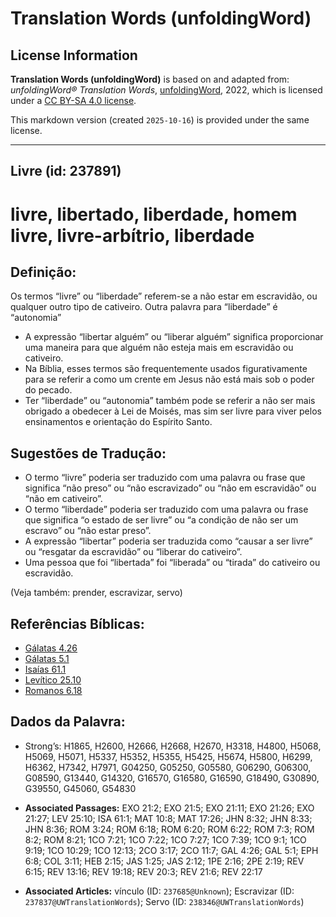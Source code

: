 # Translation Words (unfoldingWord)

## License Information

**Translation Words (unfoldingWord)** is based on and adapted from: _unfoldingWord® Translation Words_, [unfoldingWord](https://unfoldingword.org/utw), 2022, which is licensed under a [CC BY-SA 4.0 license](https://creativecommons.org/licenses/by-sa/4.0/legalcode.en).

This markdown version (created `2025-10-16`) is provided under the same license.



--------------------------------

## Livre (id: 237891)

livre, libertado, liberdade, homem livre, livre\-arbítrio, liberdade
====================================================================

Definição:
----------

Os termos “livre” ou “liberdade” referem\-se a não estar em escravidão, ou qualquer outro tipo de cativeiro. Outra palavra para “liberdade” é “autonomia”

* A expressão “libertar alguém” ou “liberar alguém” significa proporcionar uma maneira para que alguém não esteja mais em escravidão ou cativeiro.
* Na Bíblia, esses termos são frequentemente usados figurativamente para se referir a como um crente em Jesus não está mais sob o poder do pecado.
* Ter “liberdade” ou “autonomia” também pode se referir a não ser mais obrigado a obedecer à Lei de Moisés, mas sim ser livre para viver pelos ensinamentos e orientação do Espírito Santo.

Sugestões de Tradução:
----------------------

* O termo “livre” poderia ser traduzido com uma palavra ou frase que significa “não preso” ou “não escravizado” ou “não em escravidão” ou “não em cativeiro”.
* O termo “liberdade” poderia ser traduzido com uma palavra ou frase que significa “o estado de ser livre” ou “a condição de não ser um escravo” ou “não estar preso”.
* A expressão “libertar” poderia ser traduzida como “causar a ser livre” ou “resgatar da escravidão” ou “liberar do cativeiro”.
* Uma pessoa que foi “libertada” foi “liberada” ou “tirada” do cativeiro ou escravidão.

(Veja também: prender, escravizar, servo)

Referências Bíblicas:
---------------------

* [Gálatas 4\.26](https://ref.ly/Gal4:26)
* [Gálatas 5\.1](https://ref.ly/Gal5:1)
* [Isaías 61\.1](https://ref.ly/Isa61:1)
* [Levítico 25\.10](https://ref.ly/Lev25:10)
* [Romanos 6\.18](https://ref.ly/Rom6:18)

Dados da Palavra:
-----------------

* Strong’s: H1865, H2600, H2666, H2668, H2670, H3318, H4800, H5068, H5069, H5071, H5337, H5352, H5355, H5425, H5674, H5800, H6299, H6362, H7342, H7971, G04250, G05250, G05580, G06290, G06300, G08590, G13440, G14320, G16570, G16580, G16590, G18490, G30890, G39550, G45060, G54830

* **Associated Passages:** EXO 21:2; EXO 21:5; EXO 21:11; EXO 21:26; EXO 21:27; LEV 25:10; ISA 61:1; MAT 10:8; MAT 17:26; JHN 8:32; JHN 8:33; JHN 8:36; ROM 3:24; ROM 6:18; ROM 6:20; ROM 6:22; ROM 7:3; ROM 8:2; ROM 8:21; 1CO 7:21; 1CO 7:22; 1CO 7:27; 1CO 7:39; 1CO 9:1; 1CO 9:19; 1CO 10:29; 1CO 12:13; 2CO 3:17; 2CO 11:7; GAL 4:26; GAL 5:1; EPH 6:8; COL 3:11; HEB 2:15; JAS 1:25; JAS 2:12; 1PE 2:16; 2PE 2:19; REV 6:15; REV 13:16; REV 19:18; REV 20:3; REV 21:6; REV 22:17
* **Associated Articles:** vínculo (ID: `237685@Unknown`); Escravizar (ID: `237837@UWTranslationWords`); Servo (ID: `238346@UWTranslationWords`)


